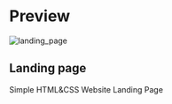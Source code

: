 # Preview

![landing_page](https://user-images.githubusercontent.com/82749703/121639007-1ffaaf00-caa1-11eb-8e7c-0b0ddefe505e.png)

## Landing page

Simple HTML&CSS Website Landing Page
